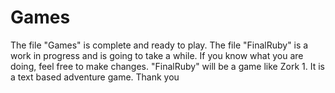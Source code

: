 # Games

The file "Games" is complete and ready to play.
The file "FinalRuby" is a work in progress and is going to take a while. 
If you know what you are doing, feel free to make changes. 
"FinalRuby" will be a game like Zork 1. It is a text based adventure game. 
Thank you
